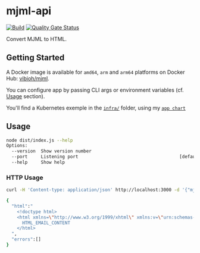 # mjml-api

[![Build](https://github.com/ViBiOh/mjml-api/workflows/Build/badge.svg)](https://github.com/ViBiOh/mjml-api/actions)
[![Quality Gate Status](https://sonarcloud.io/api/project_badges/measure?project=ViBiOh_mjml-api&metric=alert_status)](https://sonarcloud.io/dashboard?id=ViBiOh_mjml-api)

Convert MJML to HTML.

## Getting Started

A Docker image is available for `amd64`, `arm` and `arm64` platforms on Docker Hub: [vibioh/mjml](https://hub.docker.com/r/vibioh/mjml/tags).

You can configure app by passing CLI args or environment variables (cf. [Usage](#usage) section).

You'll find a Kubernetes exemple in the [`infra/`](infra/) folder, using my [`app chart`](https://github.com/ViBiOh/charts/tree/main/app)

## Usage

```bash
node dist/index.js --help
Options:
  --version  Show version number                                       [boolean]
  --port     Listening port                                      [default: 3000]
  --help     Show help                                                 [boolean]
```

### HTTP Usage

```bash
curl -H 'Content-type: application/json' http://localhost:3000 -d '{"mjml":"<mjml><mj-body></mj-body></mjml>"}'

{
  "html":"
    <!doctype html>
    <html xmlns=\"http://www.w3.org/1999/xhtml\" xmlns:v=\"urn:schemas-microsoft-com:vml\" xmlns:o=\"urn:schemas-microsoft-com:office:office\">
      HTML_EMAIL_CONTENT
    </html>
  ",
  "errors":[]
}
```
